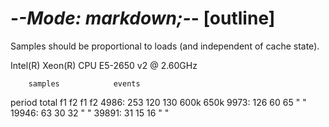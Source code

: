 -*-Mode: markdown;-*- [outline]
=============================================================================

Samples should be proportional to loads (and independent of cache state).

Intel(R) Xeon(R) CPU E5-2650 v2 @ 2.60GHz

        samples            events
period  total   f1   f2    f1    f2
  4986:  253   120  130   600k  650k
  9973:  126    60   65     "     "
 19946:   63    30   32     "     "
 39891:   31    15   16     "     "
